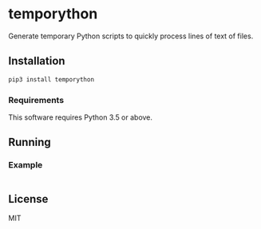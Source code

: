 # temporython

Generate temporary Python scripts to quickly process lines of text of files.


## Installation


```bash
pip3 install temporython
```


### Requirements

This software requires Python 3.5 or above.


## Running

### Example

```bash
```

## License

MIT
